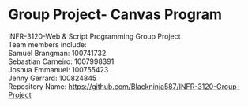 # Group Project- Canvas Program
INFR-3120-Web &amp; Script Programming Group Project
<br> Team members include:
<br> Samuel Brangman: 100741732
<br> Sebastian Carneiro: 1007998391
<br> Joshua Emmanuel: 100755423
<br> Jenny Gerrard: 100824845
<br>
Repository Name: https://github.com/Blackninja587/INFR-3120-Group-Project
